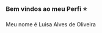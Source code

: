 ### Bem vindos ao meu Perfi ⭐

Meu nome é Luisa Alves de Oliveira

<!---
Lului7/Lului7 is a ✨ special ✨ repository because its `README.md` (this file) appears on your GitHub profile.
You can click the Preview link to take a look at your changes.
--->

